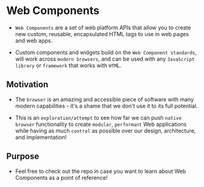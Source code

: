 # Web Components

- `Web Components` are a set of web platform APIs that allow you to create new custom, reusable, encapsulated HTML tags to use in web pages and web apps.

- Custom components and widgets build on the `Web Component standards`, will work across `modern browsers`, and can be used with any `JavaScript library` or `framework` that works with `HTM`L.

## Motivation

- The `browser` is an amazing and accessible piece of software with many modern capabilities - it's a shame that we don't use it to its full potential.

- This is an `exploration/attempt` to see how far we can push `native browser` functionality to create `modular`, `performant` Web applications while having as much `control` as possible over our design, architecture, and implementation!

## Purpose

- Feel free to check out the repo in case you want to learn about Web Components as a point of reference!
